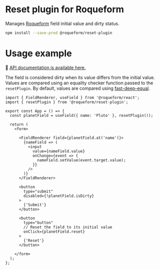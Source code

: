 # Reset plugin for Roqueform

Manages [Roqueform](https://github.com/smikhalevski/roqueform#readme) field initial value and dirty status.

```sh
npm install --save-prod @roqueform/reset-plugin
```

# Usage example

🔎 [API documentation is available here.](https://smikhalevski.github.io/roqueform/modules/reset_plugin.html)

The field is considered dirty when its value differs from the initial value. Values are compared using an equality
checker function passed to the `resetPlugin`. By default, values are compared using
[fast-deep-equal](https://github.com/epoberezkin/fast-deep-equal).

```tsx
import { FieldRenderer, useField } from '@roqueform/react';
import { resetPlugin } from '@roqueform/reset-plugin';

export const App = () => {
  const planetField = useField({ name: 'Pluto' }, resetPlugin());

  return (
    <form>

      <FieldRenderer field={planetField.at('name')}>
        {nameField => (
          <input
            value={nameField.value}
            onChange={event => {
              nameField.setValue(event.target.value);
            }}
          />
        )}
      </FieldRenderer>

      <button
        type="submit"
        disabled={!planetField.isDirty}
      >
        {'Submit'}
      </button>

      <button
        type="button"
        // Reset the field to its initial value 
        onClick={planetField.reset}
      >
        {'Reset'}
      </button>

    </form>
  );
};
```
